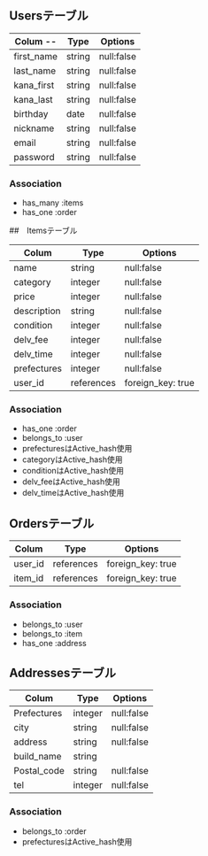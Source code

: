 ## Usersテーブル

| Colum   -- | Type       | Options     |  
| ---------- | ---------- | ----------- |  
| first_name | string     | null:false  |  
| last_name  | string     | null:false  |  
| kana_first | string     | null:false  |  
| kana_last  | string     | null:false  |  
| birthday   | date       | null:false  |  
| nickname   | string     | null:false  |  
| email      | string     | null:false  |  
| password   | string     | null:false  |  
   

### Association
- has_many :items
- has_one :order

##　Itemsテーブル

| Colum       | Type       | Options            |
| ----------- | ---------- | ------------------ |
| name        | string     | null:false         |
| category    | integer    | null:false         |
| price       | integer    | null:false         |
| description | string     | null:false         |
| condition   | integer    | null:false         |
| delv_fee    | integer    | null:false         |
| delv_time   | integer    | null:false         |
| prefectures | integer    | null:false         |
| user_id     | references | foreign_key: true  |

### Association
- has_one :order
- belongs_to :user
- prefecturesはActive_hash使用
- categoryはActive_hash使用
- conditionはActive_hash使用
- delv_feeはActive_hash使用
- delv_timeはActive_hash使用

## Ordersテーブル

| Colum       | Type       | Options            |
| ----------- | ---------- | ------------------ |
| user_id     | references | foreign_key: true  |
| item_id     | references | foreign_key: true  |

### Association
- belongs_to :user
- belongs_to :item
- has_one :address

## Addressesテーブル

| Colum       | Type     | Options     |
| ----------- | -------- | ----------- |
| Prefectures | integer  | null:false  |
| city        | string   | null:false  |
| address     | string   | null:false  |
| build_name  | string   |             |
| Postal_code | string   | null:false  |
| tel         | integer  | null:false  |

### Association
- belongs_to :order
- prefecturesはActive_hash使用